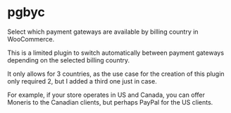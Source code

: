 # pgbyc
Select which payment gateways are available by billing country in WooCommerce.

This is a limited plugin to switch automatically between payment gateways depending on the selected billing country.

It only allows for 3 countries, as the use case for the creation of this plugin only required 2, but I added a third one just in case.

For example, if your store operates in US and Canada, you can offer Moneris to the Canadian clients, but perhaps PayPal for the US clients.

